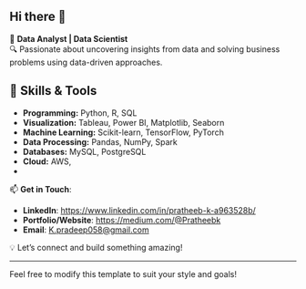 ## Hi there 👋
🎯 **Data Analyst | Data Scientist**  
🔍 Passionate about uncovering insights from data and solving business problems using data-driven approaches.  

## 🚀 **Skills & Tools**  
- **Programming:** Python, R, SQL  
- **Visualization:** Tableau, Power BI, Matplotlib, Seaborn  
- **Machine Learning:** Scikit-learn, TensorFlow, PyTorch  
- **Data Processing:** Pandas, NumPy, Spark  
- **Databases:** MySQL, PostgreSQL
- **Cloud:** AWS,  
- 

📫 **Get in Touch**:
- **LinkedIn**: https://www.linkedin.com/in/pratheeb-k-a963528b/
- **Portfolio/Website**: https://medium.com/@Pratheebk
- **Email**: K.pradeep058@gmail.com

💡 Let’s connect and build something amazing!

---

Feel free to modify this template to suit your style and goals!
